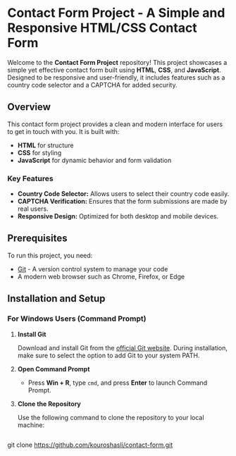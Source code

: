 # Contact Form Project - A Simple and Responsive HTML/CSS Contact Form

Welcome to the **Contact Form Project** repository! This project showcases a simple yet effective contact form built using **HTML**, **CSS**, and **JavaScript**. Designed to be responsive and user-friendly, it includes features such as a country code selector and a CAPTCHA for added security.

## Overview

This contact form project provides a clean and modern interface for users to get in touch with you. It is built with:
- **HTML** for structure
- **CSS** for styling
- **JavaScript** for dynamic behavior and form validation

### Key Features
- **Country Code Selector:** Allows users to select their country code easily.
- **CAPTCHA Verification:** Ensures that the form submissions are made by real users.
- **Responsive Design:** Optimized for both desktop and mobile devices.

## Prerequisites

To run this project, you need:
- [Git](https://git-scm.com/) - A version control system to manage your code
- A modern web browser such as Chrome, Firefox, or Edge

## Installation and Setup

### For Windows Users (Command Prompt)

1. **Install Git**

   Download and install Git from the [official Git website](https://git-scm.com/downloads). During installation, make sure to select the option to add Git to your system PATH.

2. **Open Command Prompt**

   - Press **Win + R**, type `cmd`, and press **Enter** to launch Command Prompt.

3. **Clone the Repository**

   Use the following command to clone the repository to your local machine:

   ```bash
git clone https://github.com/kouroshasli/contact-form.git
  


